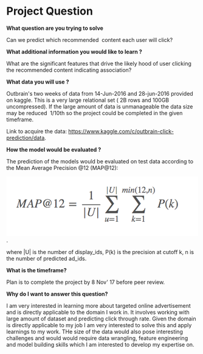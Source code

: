 
# Project Question #

**What question are you trying to solve**

  Can we predict which recommended  content each user will click?

**What additional information you would like to learn ?**

  What are the significant features that drive the likely hood of user clicking the recommended content indicating association?

**What data you will use ?**

  Outbrain's two weeks of data from 14-Jun-2016 and 28-jun-2016 provided on kaggle. This is a very large relational set ( 2B rows and 100GB uncompressed). If the large amount of data is unmanageable the data size may be reduced  1/10th so the project could be completed in the given timeframe.
  
  Link to acquire the data: <https://www.kaggle.com/c/outbrain-click-prediction/data>.  

**How the model would be evaluated ?**

  The prediction of the models would be evaluated on test data according to the Mean Average Precision @12 (MAP@12): 
  
  ![alt text](images/MeanAveragePrecision12.png  "Mean Average Precision @12"). 
 
  where |U| is the number of display_ids, P(k) is the precision at cutoff k, n is the number of predicted ad_ids.   

**What is the timeframe?**

  Plan is to complete the project by 8 Nov' 17 before peer review.
  
**Why do I want to answer this question?**
  
  I am very interested in learning more about targeted online advertisement and is directly applicable to the domain I work in. It involves working with large amount of dataset and predicting click through rate. Given the domain is directly applicable to my job I am very interested to solve this and apply learnings to my work. THe size of the data would also pose interesting challenges and would would require data wrangling, feature engineering and model building skills which I am interested to develop my expertise on.
